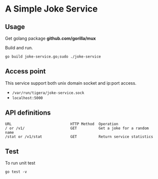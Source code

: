 # A Simple Joke Service

## Usage

Get golang package __github.com/gorilla/mux__

Build and run.

`go build joke-service.go;sudo ./joke-service
`

## Access point

This service support both unix domain socket and ip:port access. 

- `/var/run/tigera/joke-service.sock`
- `localhost:5000`

## API definitions
    URL                           HTTP Method  Operation
    / or /v1/                     GET          Get a joke for a random name
    /stat or /v1/stat             GET          Return service statistics
   

## Test

To run unit test

`go test -v`


